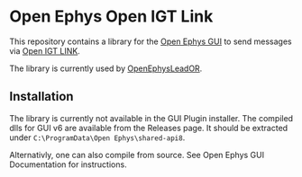 # Open Ephys Open IGT Link

This repository contains a library for the [Open Ephys GUI](https://github.com/open-ephys/plugin-GUI) to send messages via [Open IGT LINK](http://openigtlink.org/). 

The library is currently used by [OpenEphysLeadOR](https://github.com/netstim/OpenEphysLeadOR).

## Installation

The library is currently not available in the GUI Plugin installer. The compiled dlls for GUI v6 are available from the Releases page. It should be extracted under `C:\ProgramData\Open Ephys\shared-api8`.

Alternativly, one can also compile from source. See Open Ephys GUI Documentation for instructions.